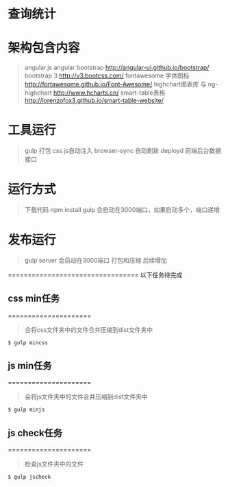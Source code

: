 查询统计
=====================
# 架构包含内容
> angular.js
> angular bootstrap http://angular-ui.github.io/bootstrap/
> bootstrap 3  http://v3.bootcss.com/
> fontawesome 字体图标  http://fortawesome.github.io/Font-Awesome/
> highchart图表库 与 ng-highchart   http://www.hcharts.cn/
> smart-table表格  http://lorenzofox3.github.io/smart-table-website/

# 工具运行
> gulp 打包 css js自动注入
> browser-sync 自动刷新
> deployd 前端后台数据接口

# 运行方式
> 下载代码
> npm install
> gulp
> 会启动在3000端口，如果启动多个，端口递增

# 发布运行
> gulp server
> 会启动在3000端口  打包和压缩 后续增加

=================================
以下任务待完成
## css min任务
=====================
> 会将css文件夹中的文件合并压缩到dist文件夹中

```bash
$ gulp mincss
```
## js min任务
=====================
> 会将js文件夹中的文件合并压缩到dist文件夹中

```bash
$ gulp minjs
```

## js check任务
=====================
> 检查js文件夹中的文件

```bash
$ gulp jscheck
```
